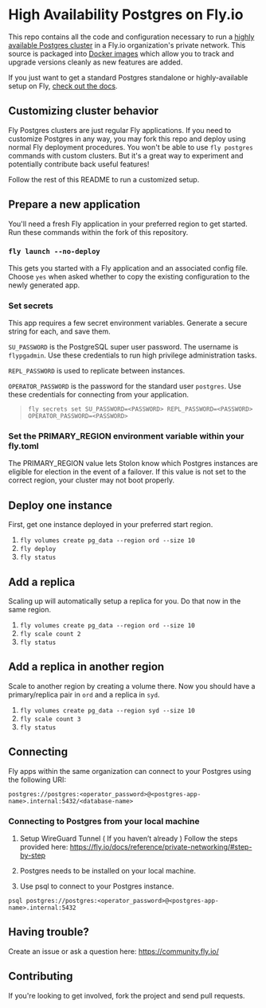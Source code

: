 # High Availability Postgres on Fly.io

This repo contains all the code and configuration necessary to run a [highly available Postgres cluster](https://fly.io/docs/reference/postgres/) in a Fly.io organization's private network. This source is packaged into [Docker images](https://hub.docker.com/r/flyio/postgres-ha/tags) which allow you to track and upgrade versions cleanly as new features are added.

If you just want to get a standard Postgres standalone or highly-available setup on Fly, [check out the docs](https://fly.io/docs/reference/postgres/).
## Customizing cluster behavior

Fly Postgres clusters are just regular Fly applications. If you need to customize Postgres in any way, you may fork this repo and deploy using normal Fly deployment procedures. You won't be able to use `fly postgres` commands with custom clusters. But it's a great way to experiment and potentially contribute back useful features!

Follow the rest of this README to run a customized setup.
## Prepare a new application

You'll need a fresh Fly application in your preferred region to get started. Run these commands within the fork of this repository.
### `fly launch --no-deploy`
This gets you started with a Fly application and an associated config file.
Choose `yes` when asked whether to copy the existing configuration to the newly generated app.

### Set secrets
This app requires a few secret environment variables. Generate a secure string for each, and save them.

`SU_PASSWORD` is the PostgreSQL super user password. The username is `flypgadmin`. Use these credentials to run high privilege administration tasks.

`REPL_PASSWORD` is used to replicate between instances.

`OPERATOR_PASSWORD` is the password for the standard user `postgres`. Use these credentials for connecting from your application.

> `fly secrets set SU_PASSWORD=<PASSWORD> REPL_PASSWORD=<PASSWORD> OPERATOR_PASSWORD=<PASSWORD>`

### Set the PRIMARY_REGION environment variable within your fly.toml 
The PRIMARY_REGION value lets Stolon know which Postgres instances are eligible for election in the event of a failover.  If this value is not set to the correct region, your cluster may not boot properly.   

## Deploy one instance

First, get one instance deployed in your preferred start region.

1. `fly volumes create pg_data --region ord --size 10`
2. `fly deploy`
3. `fly status`

## Add a replica

Scaling up will automatically setup a replica for you. Do that now in the same region.

1. `fly volumes create pg_data --region ord --size 10`
2. `fly scale count 2`
3. `fly status`

## Add a replica in another region

Scale to another region by creating a volume there. Now you should have a primary/replica pair in `ord` and a replica in `syd`.

1. `fly volumes create pg_data --region syd --size 10`
2. `fly scale count 3`
3. `fly status`

## Connecting

Fly apps within the same organization can connect to your Postgres using the following URI:

```
postgres://postgres:<operator_password>@<postgres-app-name>.internal:5432/<database-name>
```

### Connecting to Postgres from your local machine

1. Setup WireGuard Tunnel ( If you haven’t already )
Follow the steps provided here: https://fly.io/docs/reference/private-networking/#step-by-step

2. Postgres needs to be installed on your local machine.

3. Use psql to connect to your Postgres instance.
```
psql postgres://postgres:<operator_password>@<postgres-app-name>.internal:5432
```


## Having trouble?

Create an issue or ask a question here: https://community.fly.io/


## Contributing
If you're looking to get involved, fork the project and send pull requests.
